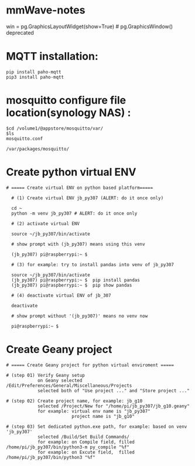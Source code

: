 # mmWave-notes

win = pg.GraphicsLayoutWidget(show=True) # pg.GraphicsWindow() deprecated



# MQTT installation:
    pip install paho-mqtt
    pip3 install paho-mqtt
    
    

# mosquitto configure file location(synology NAS) :
    $cd /volume1/@appstore/mosquitto/var/
    $ls
    mosquitto.conf
    
    /var/packages/mosquitto/
    
    
# Create python virtual ENV 

    # ===== Create virtual ENV on python based platform=====
      
      # (1) Create virtual ENV jb_py307 (ALERT: do it once only)  
      
      cd ~
      python -m venv jb_py307 # ALERT: do it once only

      # (2) activate virtual ENV
      
      source ~/jb_py307/bin/activate

      # show prompt with (jb_py307) means using this venv  
      
      (jb_py307) pi@raspberrypi:~ $

      # (3) for example: try to install pandas into venv of jb_py307
      
      source ~/jb_py307/bin/activate
      (jb_py307) pi@raspberrypi:~ $  pip install pandas
      (jb_py307) pi@raspberrypi:~ $  pip show pandas

      # (4) deactivate virtual ENV of jb_307
      
      deactivate
      
      # show prompt without '(jb_py307)' means no venv now
      
      pi@raspberrypi:~ $ 

# Create Geany project

    # ===== Create Geany project for python virtual enviroment =====
    
    # (step 01) Verify Geany setup
                on Geany selected /Edit/Preferences/General/Miscellaneous/Projects
                selected both of "Use project ..." and "Store project ..."  

    # (step 02) Create project name, for example: jb_g10 
                selected /Project/New for "/home/pi/jb_py307/jb_g10.geany" 
                for example: virtual env name is "jb_py307"
                             project name is "jb_g10"

    # (step 03) Set dedicated python.exe path, for example: based on venv 'jb_py307' 
                selected /Build/Set Build Commands/ 
                for example: on Compile field, filled /home/pi/jb_py307/bin/python3-m py_compile "%f"  
                for example: on Excute field,  filled /home/pi/jb_py307/bin/python3 "%f" 
